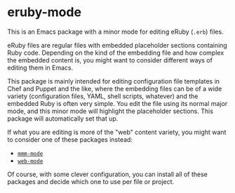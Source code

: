 # eruby-mode

This is an Emacs package with a minor mode for editing eRuby (`.erb`)
files.

eRuby files are regular files with embedded placeholder sections
containing Ruby code.  Depending on the kind of the embedding file and
how complex the embedded content is, you might want to consider
different ways of editing them in Emacs.

This package is mainly intended for editing configuration file
templates in Chef and Puppet and the like, where the embedding files
can be of a wide variety (configuration files, YAML, shell scripts,
whatever) and the embedded Ruby is often very simple.  You edit the
file using its normal major mode, and this minor mode will highlight
the placeholder sections.  This package will automatically set that
up.

If what you are editing is more of the "web" content variety, you
might want to consider one of these packages instead:

- [`mmm-mode`](https://github.com/purcell/mmm-mode)
- [`web-mode`](http://web-mode.org/)

Of course, with some clever configuration, you can install all of
these packages and decide which one to use per file or project.
